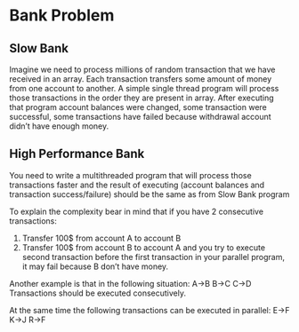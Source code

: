 Bank Problem
============

Slow Bank
-------------

Imagine we need to process millions of random transaction that we have received in an array. Each transaction transfers some amount of money from one account to another.
A simple single thread program will process those transactions in the order they are present in array.
After executing that program account balances were changed, some transaction were successful,  some transactions have failed because withdrawal account didn’t have enough money.

High Performance Bank
-------------

You need to write a multithreaded program that will process those transactions faster and the result of executing (account balances and transaction success/failure) should be the same as from Slow Bank program

To explain the complexity bear in mind  that if you have 2 consecutive transactions:
  1. Transfer 100$ from account A to account B
  2. Transfer 100$ from account B to account A
and you try to execute second transaction before the first transaction in your parallel program, it may fail because B don’t have money.

Another example is that in the following situation: 
  A->B
  B->C
  C->D
Transactions should be executed consecutively.

At the same time the following transactions can be executed in parallel:
  E->F
  K->J
  R->F
